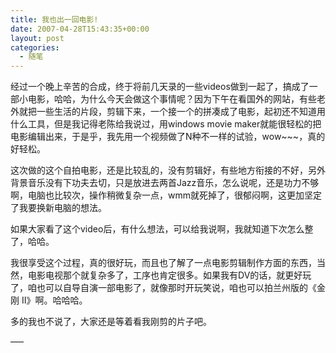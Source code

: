 ```yaml
---
title: 我也出一回电影!
date: 2007-04-28T15:43:35+00:00
layout: post
categories:
  - 随笔
---
```


经过一个晚上辛苦的合成，终于将前几天录的一些videos做到一起了，搞成了一部小电影，哈哈，为什么今天会做这个事情呢？因为下午在看国外的网站，有些老外就把一些生活的片段，剪辑下来，一个接一个的拼凑成了电影，起初还不知道用什么工具，但是我记得老陈给我说过，用windows movie maker就能很轻松的把电影编辑出来，于是乎，我先用一个视频做了N种不一样的试验，wow~~~，真的好轻松。

这次做的这个自拍电影，还是比较乱的，没有剪辑好，有些地方衔接的不好，另外背景音乐没有下功夫去切，只是放进去两首Jazz音乐，怎么说呢，还是功力不够啊，电脑也比较次，操作稍微复杂一点，wmm就死掉了，很郁闷啊，这更加坚定了我要换新电脑的想法。
<!--more-->
如果大家看了这个video后，有什么想法，可以给我说啊，我就知道下次怎么整了，哈哈。

我很享受这个过程，真的很好玩，而且也了解了一点电影剪辑制作方面的东西，当然，电影电视那个就复杂多了，工序也肯定很多。如果我有DV的话，就更好玩了，咱也可以自导自演一部电影了，就像那时开玩笑说，咱也可以拍兰州版的《金刚 II》啊。哈哈哈。

多的我也不说了，大家还是等着看我刚剪的片子吧。

—–